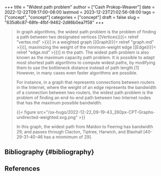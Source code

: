 +++
title = "Widest path problem"
author = ["Cash Prokop-Weaver"]
date = 2022-12-22T09:17:00-08:00
lastmod = 2023-12-23T21:02:56-08:00
tags = ["concept", "concept"]
categories = ["concept"]
draft = false
slug = "635d6c87-68fe-4fbf-9462-2d86b0ea7f58"
+++

> In graph algorithms, the widest path problem is the problem of finding a path between two designated vertices [[Vertices]({{< relref "vertex.md" >}})] in a weighted graph [[Graph]({{< relref "graph.md" >}})], maximizing the weight of the minimum-weight edge [[Edge]({{< relref "edge.md" >}})] in the path. The widest path problem is also known as the maximum capacity path problem. It is possible to adapt most shortest path algorithms to compute widest paths, by modifying them to use the bottleneck distance instead of path length.[1] However, in many cases even faster algorithms are possible.
>
> For instance, in a graph that represents connections between routers in the Internet, where the weight of an edge represents the bandwidth of a connection between two routers, the widest path problem is the problem of finding an end-to-end path between two Internet nodes that has the maximum possible bandwidth.
>
> {{< figure src="/ox-hugo/2022-12-22_09-19-43_260px-CPT-Graphs-undirected-weighted.svg.png" >}}
>
> In this graph, the widest path from Maldon to Feering has bandwidth 29, and passes through Clacton, Tiptree, Harwich, and Blaxhall [40-29-31-40-46 has a minmimum of 29].


## Bibliography {#bibliography}

## References

<style>.csl-entry{text-indent: -1.5em; margin-left: 1.5em;}</style><div class="csl-bib-body">
</div>

